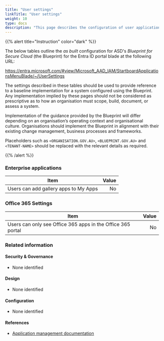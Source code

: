 ```yaml
---
title: "User settings"
linkTitle: "User settings"
weight: 10
type: docs
description: "This page describes the configuration of user application settings within Microsoft Entra ID associated with systems built according to the guidance provided by ASD's Blueprint for Secure Cloud."
---
```


{{% alert title="Instruction" color="dark" %}}
 
The below tables outline the *as built* configuration for ASD's *Blueprint for Secure Cloud* (the Blueprint) for the Entra ID portal blade at the following URL: 

https://entra.microsoft.com/#view/Microsoft_AAD_IAM/StartboardApplicationsMenuBlade/~/UserSettings
 
The settings described in these tables should be used to provide reference to a baseline implementation for a system configured using the Blueprint. Any implementation implied by these pages should not be considered as prescriptive as to how an organisation must scope, build, document, or assess a system.

Implementation of the guidance provided by the Blueprint will differ depending on an organisation’s operating context and organisational culture. Organisations should implement the Blueprint in alignment with their existing change management, business processes and frameworks.

Placeholders such as `<ORGANISATION.GOV.AU>`, `<BLUEPRINT.GOV.AU>` and `<TENANT-NAME>` should be replaced with the relevant details as required.

{{% /alert %}}

### Enterprise applications

| Item                                  | Value |
| ------------------------------------- | ----: |
| Users can add gallery apps to My Apps |    No |

### Office 365 Settings

| Item                                                        | Value |
| ----------------------------------------------------------- | ----: |
| Users can only see Office 365 apps in the Office 365 portal |    No |

### Related information

#### Security & Governance

* None identified
  
#### Design

* None identified
  
#### Configuration

* None identified

#### References

* [Application management documentation](https://learn.microsoft.com/entra/identity/enterprise-apps/)